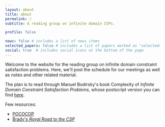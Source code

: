 ```yaml
---
layout: about
title: about
permalink: /
subtitle: A reading group on infinite domain CSPs.

profile: false

news: false # includes a list of news items
selected_papers: false # includes a list of papers marked as "selected={true}"
social: true  # includes social icons at the bottom of the page
---
```


Welcome to the website for the reading group on infinite domain constraint satisfaction problems. Here, we'll post the schedule for our meetings as well as notes and other related material. 

The plan is to read through Manuel Bodirsky's book Complexity of <i>Infinite Domain Constraint Satisfaction Problems</i>, whose postscript version you can find <a href="https://wwwpub.zih.tu-dresden.de/~bodirsky/Book.pdf">here</a>. 

Few resources: 
<ul>
  <li><a href="https://pococop.eu">POCOCOP</a></li>
  <li><a href="https://math.mit.edu/~notzeb/csp.html">Brady's <i>Royal Road to the CSP</i></a></li>
</ul>
